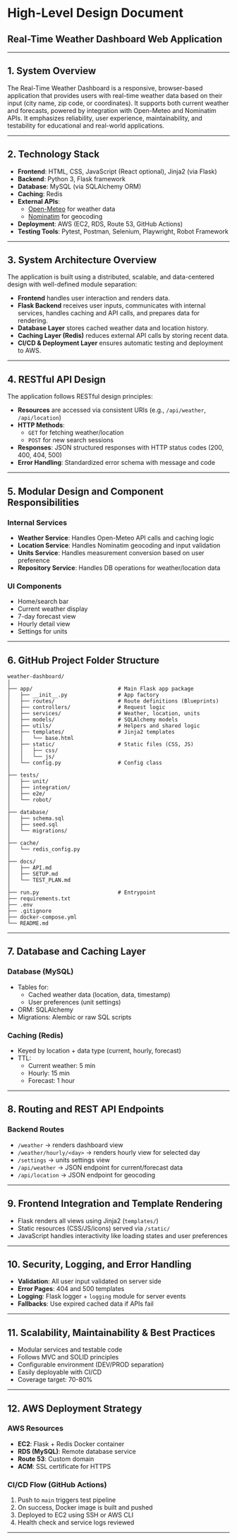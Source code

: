# High-Level Design Document

## Real-Time Weather Dashboard Web Application

---

## 1. System Overview

The Real-Time Weather Dashboard is a responsive, browser-based application that provides users with real-time weather data based on their input (city name, zip code, or coordinates). It supports both current weather and forecasts, powered by integration with Open-Meteo and Nominatim APIs. It emphasizes reliability, user experience, maintainability, and testability for educational and real-world applications.

---

## 2. Technology Stack

- **Frontend**: HTML, CSS, JavaScript (React optional), Jinja2 (via Flask)
- **Backend**: Python 3, Flask framework
- **Database**: MySQL (via SQLAlchemy ORM)
- **Caching**: Redis
- **External APIs**:
  - [Open-Meteo](https://open-meteo.com/) for weather data
  - [Nominatim](https://nominatim.org/) for geocoding
- **Deployment**: AWS (EC2, RDS, Route 53, GitHub Actions)
- **Testing Tools**: Pytest, Postman, Selenium, Playwright, Robot Framework

---

## 3. System Architecture Overview

The application is built using a distributed, scalable, and data-centered design with well-defined module separation:

- **Frontend** handles user interaction and renders data.
- **Flask Backend** receives user inputs, communicates with internal services, handles caching and API calls, and prepares data for rendering.
- **Database Layer** stores cached weather data and location history.
- **Caching Layer (Redis)** reduces external API calls by storing recent data.
- **CI/CD & Deployment Layer** ensures automatic testing and deployment to AWS.

---

## 4. RESTful API Design

The application follows RESTful design principles:

- **Resources** are accessed via consistent URIs (e.g., `/api/weather`, `/api/location`)
- **HTTP Methods**:
  - `GET` for fetching weather/location
  - `POST` for new search sessions
- **Responses**: JSON structured responses with HTTP status codes (200, 400, 404, 500)
- **Error Handling**: Standardized error schema with message and code

---

## 5. Modular Design and Component Responsibilities

### Internal Services

- **Weather Service**: Handles Open-Meteo API calls and caching logic
- **Location Service**: Handles Nominatim geocoding and input validation
- **Units Service**: Handles measurement conversion based on user preference
- **Repository Service**: Handles DB operations for weather/location data

### UI Components

- Home/search bar
- Current weather display
- 7-day forecast view
- Hourly detail view
- Settings for units

---

## 6. GitHub Project Folder Structure

```
weather-dashboard/
│
├── app/                           # Main Flask app package
│   ├── __init__.py                # App factory
│   ├── routes/                    # Route definitions (Blueprints)
│   ├── controllers/               # Request logic
│   ├── services/                  # Weather, location, units
│   ├── models/                    # SQLAlchemy models
│   ├── utils/                     # Helpers and shared logic
│   ├── templates/                 # Jinja2 templates
│   │   └── base.html
│   ├── static/                    # Static files (CSS, JS)
│   │   ├── css/
│   │   └── js/
│   └── config.py                  # Config class
│
├── tests/
│   ├── unit/
│   ├── integration/
│   ├── e2e/
│   └── robot/
│
├── database/
│   ├── schema.sql
│   ├── seed.sql
│   └── migrations/
│
├── cache/
│   └── redis_config.py
│
├── docs/
│   ├── API.md
│   ├── SETUP.md
│   └── TEST_PLAN.md
│
├── run.py                         # Entrypoint
├── requirements.txt
├── .env
├── .gitignore
├── docker-compose.yml
└── README.md
```

---

## 7. Database and Caching Layer

### Database (MySQL)

- Tables for:
  - Cached weather data (location, data, timestamp)
  - User preferences (unit settings)
- ORM: SQLAlchemy
- Migrations: Alembic or raw SQL scripts

### Caching (Redis)

- Keyed by location + data type (current, hourly, forecast)
- TTL:
  - Current weather: 5 min
  - Hourly: 15 min
  - Forecast: 1 hour

---

## 8. Routing and REST API Endpoints

### Backend Routes

- `/weather` → renders dashboard view
- `/weather/hourly/<day>` → renders hourly view for selected day
- `/settings` → units settings view
- `/api/weather` → JSON endpoint for current/forecast data
- `/api/location` → JSON endpoint for geocoding

---

## 9. Frontend Integration and Template Rendering

- Flask renders all views using Jinja2 (`templates/`)
- Static resources (CSS/JS/icons) served via `/static/`
- JavaScript handles interactivity like loading states and user preferences

---

## 10. Security, Logging, and Error Handling

- **Validation**: All user input validated on server side
- **Error Pages**: 404 and 500 templates
- **Logging**: Flask logger + `logging` module for server events
- **Fallbacks**: Use expired cached data if APIs fail

---

## 11. Scalability, Maintainability & Best Practices

- Modular services and testable code
- Follows MVC and SOLID principles
- Configurable environment (DEV/PROD separation)
- Easily deployable with CI/CD
- Coverage target: 70-80%

---

## 12. AWS Deployment Strategy

### AWS Resources

- **EC2**: Flask + Redis Docker container
- **RDS (MySQL)**: Remote database service
- **Route 53**: Custom domain
- **ACM**: SSL certificate for HTTPS

### CI/CD Flow (GitHub Actions)

1. Push to `main` triggers test pipeline
2. On success, Docker image is built and pushed
3. Deployed to EC2 using SSH or AWS CLI
4. Health check and service logs reviewed

---
